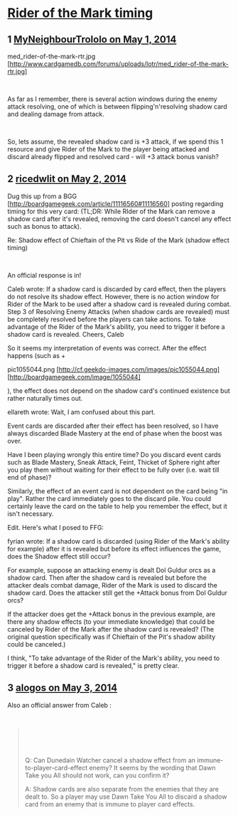 # [Rider of the Mark timing](https://community.fantasyflightgames.com/topic/105233-rider-of-the-mark-timing/)

## 1 [MyNeighbourTrololo on May 1, 2014](https://community.fantasyflightgames.com/topic/105233-rider-of-the-mark-timing/?do=findComment&comment=1069133)

med_rider-of-the-mark-rtr.jpg [http://www.cardgamedb.com/forums/uploads/lotr/med_rider-of-the-mark-rtr.jpg]

 

As far as I remember, there is several action windows during the enemy attack resolving, one of which is between flipping'n'resolving shadow card and dealing damage from attack.

 

So, lets assume, the revealed shadow card is +3 attack, if we spend this 1 resource and give Rider of the Mark to the player being attacked and discard already flipped and resolved card - will +3 attack bonus vanish?

## 2 [ricedwlit on May 2, 2014](https://community.fantasyflightgames.com/topic/105233-rider-of-the-mark-timing/?do=findComment&comment=1069751)

Dug this up from a BGG [http://boardgamegeek.com/article/11116560#11116560] posting regarding timing for this very card: (TL;DR: While RIder of the Mark can remove a shadow card after it's revealed, removing the card doesn't cancel any effect such as bonus to attack).

Re: Shadow effect of Chieftain of the Pit vs Ride of the Mark (shadow effect timing)

 

An official response is in!

Caleb wrote:
If a shadow card is discarded by card effect, then the players do not resolve its shadow effect.
However, there is no action window for Rider of the Mark to be used after a shadow card is revealed during combat. Step 3 of Resolving Enemy Attacks (when shadow cards are revealed) must be completely resolved before the players can take actions.
To take advantage of the Rider of the Mark's ability, you need to trigger it before a shadow card is revealed.
Cheers,
Caleb

So it seems my interpretation of events was correct. After the effect happens (such as +

pic1055044.png [http://cf.geekdo-images.com/images/pic1055044.png] [http://boardgamegeek.com/image/1055044]

), the effect does not depend on the shadow card's continued existence but rather naturally times out.
 

ellareth wrote:
Wait, I am confused about this part.

Event cards are discarded after their effect has been resolved, so I have always discarded Blade Mastery at the end of phase when the boost was over.

Have I been playing wrongly this entire time? Do you discard event cards such as Blade Mastery, Sneak Attack, Feint, Thicket of Sphere right after you play them without waiting for their effect to be fully over (i.e. wait till end of phase)?

Similarly, the effect of an event card is not dependent on the card being "in play". Rather the card immediately goes to the discard pile. You could certainly leave the card on the table to help you remember the effect, but it isn't necessary. 

Edit. Here's what I posed to FFG:

fyrian wrote:
If a shadow card is discarded (using Rider of the Mark's ability for example) after it is revealed but before its effect influences the game, does the Shadow effect still occur?

For example, suppose an attacking enemy is dealt Dol Guldur orcs as a shadow card. Then after the shadow card is revealed but before the attacker deals combat damage, Rider of the Mark is used to discard the shadow card. Does the attacker still get the +Attack bonus from Dol Guldur orcs?

If the attacker does get the +Attack bonus in the previous example, are there any shadow effects (to your immediate knowledge) that could be canceled by Rider of the Mark after the shadow card is revealed? (The original question specifically was if Chieftain of the Pit's shadow ability could be canceled.)

I think, "To take advantage of the Rider of the Mark's ability, you need to trigger it before a shadow card is revealed," is pretty clear.

## 3 [alogos on May 3, 2014](https://community.fantasyflightgames.com/topic/105233-rider-of-the-mark-timing/?do=findComment&comment=1070968)

Also an official answer from Caleb :

 

>  
> 
>  
> 
> Q: Can Dunedain Watcher cancel a shadow effect from an immune-to-player-card-effect enemy? It seems by the wording that Dawn Take you All should not work, can you confirm it?
> 
> A: Shadow cards are also separate from the enemies that they are dealt to. So a player may use Dawn Take You All to discard a shadow card from an enemy that is immune to player card effects.

